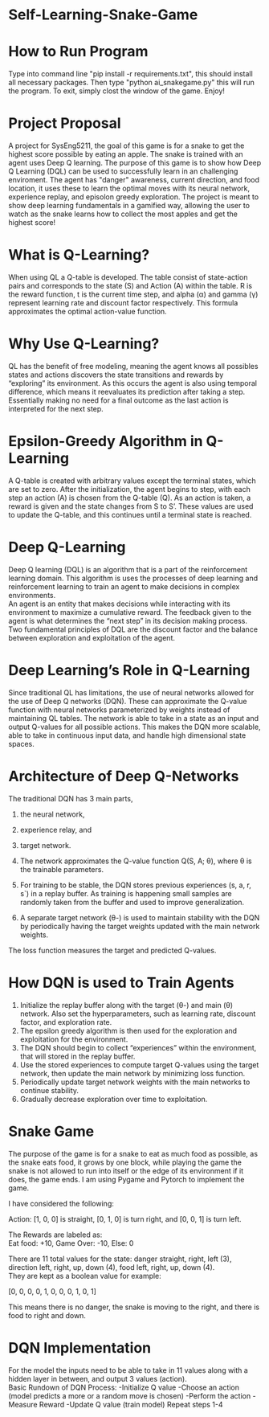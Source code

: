 # Self-Learning-Snake-Game

# How to Run Program
Type into command line "pip install -r requirements.txt", this should install all necessary packages. Then type "python ai_snakegame.py" this will run the program. To exit, simply clost the window of the game. Enjoy!


# Project Proposal
A project for SysEng5211, the goal of this game is for a snake to get the highest score possible by eating an apple. The snake is trained with an agent uses Deep Q learning. The purpose of this game is to show how Deep Q Learning (DQL) can be used to successfully learn in an challenging enviroment. The agent has "danger" awareness, current direction, and food location, it uses these to learn the optimal moves with its neural network, experience replay, and episolon greedy exploration. The project is meant to show deep learning fundamentals in a gamified way, allowing the user to watch as the snake learns how to collect the most apples and get the highest score!


# What is Q-Learning?
When using QL a Q-table is developed. The table consist of state-action pairs and corresponds to the state (S) and Action (A) within the table. R is the reward function, t is the current time step, and alpha (α) and gamma (γ) represent learning rate and discount factor respectively. This formula approximates the optimal action-value function.

# Why Use Q-Learning?
QL has the benefit of free modeling, meaning the agent knows all possibles states and actions discovers the state transitions and rewards by “exploring” its environment. As this occurs the agent is also using temporal difference, which means it reevaluates its prediction after taking a step. Essentially making no need for a final outcome as the last action is interpreted for the next step.  

# Epsilon-Greedy Algorithm in Q-Learning
A Q-table is created with arbitrary values except the terminal states, which are set to zero.  After the initialization, the agent begins to step,  with each step an action (A)  is chosen from the Q-table (Q). As an action is taken, a reward is given and the state changes from S to S’. These values are used to update the Q-table, and this continues until a terminal state is reached.

# Deep Q-Learning
Deep Q learning (DQL) is an algorithm that is a part of the reinforcement learning domain. This algorithm is uses the processes of deep learning and reinforcement learning to train an agent to make decisions in complex environments.  
An agent is an entity that makes decisions while interacting with its environment to maximize a cumulative reward.  The feedback given to the agent is what determines the “next step” in its decision making process.
Two fundamental principles of DQL are the discount factor and the balance between exploration and exploitation of the agent.

# Deep Learning’s Role in Q-Learning
Since traditional QL has limitations, the use of neural networks allowed for the use of Deep Q networks (DQN). These can approximate the Q-value function with neural networks parameterized by weights instead of maintaining QL tables.  The network is able to take in a state as an input and output Q-values for all possible actions. This makes the DQN more scalable, able to take in continuous input data, and handle high dimensional state spaces.

# Architecture of Deep Q-Networks
The traditional DQN has 3 main parts, 
1.  the neural network,
2. experience relay, and
3. target network.
   
1. The network approximates the Q-value function Q(S, A; θ), where θ is the trainable parameters.
2. For training to be stable, the DQN stores previous experiences (s, a, r, s`) in a replay buffer. As training is happening small samples are randomly taken from the buffer and used to improve generalization.
3. A separate target network (θ-) is used to maintain stability with the DQN by periodically having the target weights updated with the main network weights.
   
The loss function measures the target and predicted Q-values. 

# How DQN is used to Train Agents

1. Initialize the replay buffer along with the target (θ-) and main (θ) network.  Also set the hyperparameters, such as learning rate, discount factor, and exploration rate.
2. The epsilon greedy algorithm is then used for the exploration and exploitation for the environment.
3. The DQN should begin to collect “experiences” within the environment, that will stored in the replay buffer.
4. Use the stored experiences to compute target Q-values using the target network, then update the main network by minimizing loss function.
5. Periodically update target network weights with the main networks to continue stability.
6. Gradually decrease exploration over time to exploitation.

# Snake Game

The purpose of the game is for a snake to eat as much food as possible, as the snake eats food, it grows by one block, while playing the game the snake is not allowed to run into itself or the edge of its environment if it does, the game ends. I am using Pygame and Pytorch to implement the game. 

I have considered the following:

Action: [1, 0, 0] is straight, 
[0, 1, 0] is turn right, and 
[0, 0, 1] is turn left.

The Rewards are labeled as:  
Eat food: +10, Game Over: -10, Else: 0

There are 11 total values for the state: danger straight, right, left (3), direction left, right, up, down (4), food left, right, up, down (4).  
They are kept as a boolean value for example: 

[0, 0, 0, 0, 1, 0, 0, 0, 1, 0, 1]

This means there is no danger, the snake is moving to the right, and there is food to right and down.

# DQN Implementation

For the model the inputs need to be able to take in 11 values along with a hidden layer in between, and output 3 values (action).  
Basic Rundown of DQN Process:
-Initialize Q value
-Choose an action (model predicts a more or a random move is chosen)
-Perform the action
-Measure Reward
-Update Q value (train model)
Repeat steps 1-4


